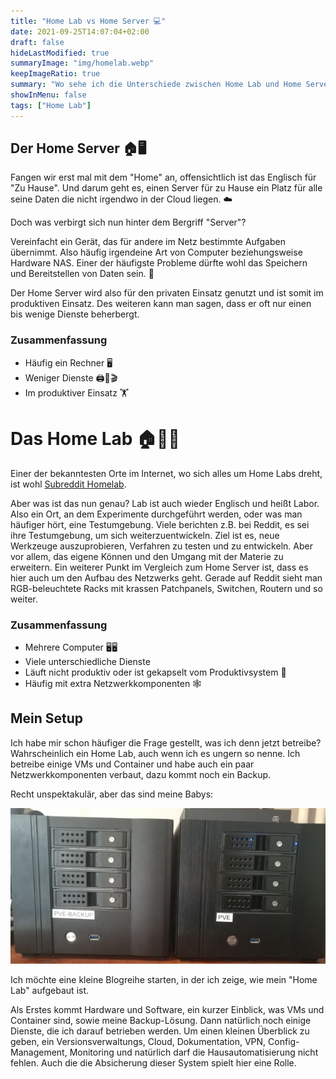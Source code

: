 ```yaml
---
title: "Home Lab vs Home Server 💻"
date: 2021-09-25T14:07:04+02:00
draft: false
hideLastModified: true
summaryImage: "img/homelab.webp"
keepImageRatio: true
summary: "Wo sehe ich die Unterschiede zwischen Home Lab und Home Server."
showInMenu: false
tags: ["Home Lab"]
---
```


## Der Home Server 🏠🖥️

Fangen wir erst mal mit dem "Home" an, offensichtlich ist das Englisch für "Zu Hause". Und darum geht es, einen Server für zu Hause ein Platz für alle seine Daten die nicht irgendwo in der Cloud liegen. ☁️

Doch was verbirgt sich nun hinter dem Bergriff "Server"?

Vereinfacht ein Gerät, das für andere im Netz bestimmte Aufgaben übernimmt.
Also häufig irgendeine Art von Computer beziehungsweise Hardware NAS. Einer der häufigste Probleme dürfte wohl das Speichern und Bereitstellen von Daten sein. 💾

Der Home Server wird also für den privaten Einsatz genutzt und ist somit im produktiven Einsatz. Des weiteren kann man sagen, dass er oft nur einen bis wenige Dienste beherbergt.

### Zusammenfassung

- Häufig ein Rechner 🖥️
- Weniger Dienste 🖨️💾🎬
- Im produktiver Einsatz 🏋

# Das Home Lab 🏠🔬🧪

Einer der bekanntesten Orte im Internet, wo sich alles um Home Labs dreht, ist wohl [Subreddit Homelab](https://www.reddit.com/r/homelab/).

Aber was ist das nun genau?
Lab ist auch wieder Englisch und heißt Labor. Also ein Ort, an dem Experimente durchgeführt werden, oder was man häufiger hört, eine Testumgebung.
Viele berichten z.B. bei Reddit, es sei ihre Testumgebung, um sich weiterzuentwickeln.
Ziel ist es, neue Werkzeuge auszuprobieren, Verfahren zu testen und zu entwickeln. Aber vor allem, das eigene Können und den Umgang mit der Materie zu erweitern.
Ein weiterer Punkt im Vergleich zum Home Server ist, dass es hier auch um den Aufbau des Netzwerks geht.
Gerade auf Reddit sieht man RGB-beleuchtete Racks mit krassen Patchpanels, Switchen, Routern und so weiter.

### Zusammenfassung

- Mehrere Computer 🖥️🖥️
- Viele unterschiedliche Dienste
- Läuft nicht produktiv oder ist gekapselt vom Produktivsystem 🚧
- Häufig mit extra Netzwerkkomponenten 🕸️

## Mein Setup

Ich habe mir schon häufiger die Frage gestellt, was ich denn jetzt betreibe?
Wahrscheinlich ein Home Lab, auch wenn ich es ungern so nenne.
Ich betreibe einige VMs und Container und habe auch ein paar Netzwerkkomponenten verbaut, dazu kommt noch ein Backup.

Recht unspektakulär, aber das sind meine Babys:

![My Lab](img/my_lab.jpg)

Ich möchte eine kleine Blogreihe starten, in der ich zeige, wie mein "Home Lab" aufgebaut ist.

Als Erstes kommt Hardware und Software, ein kurzer Einblick, was VMs und Container sind, sowie meine Backup-Lösung.
Dann natürlich noch einige Dienste, die ich darauf betrieben werden.
Um einen kleinen Überblick zu geben, ein Versionsverwaltungs, Cloud, Dokumentation, VPN, Config-Management, Monitoring und natürlich darf die Hausautomatisierung nicht fehlen.
Auch die die Absicherung dieser System spielt hier eine Rolle.
